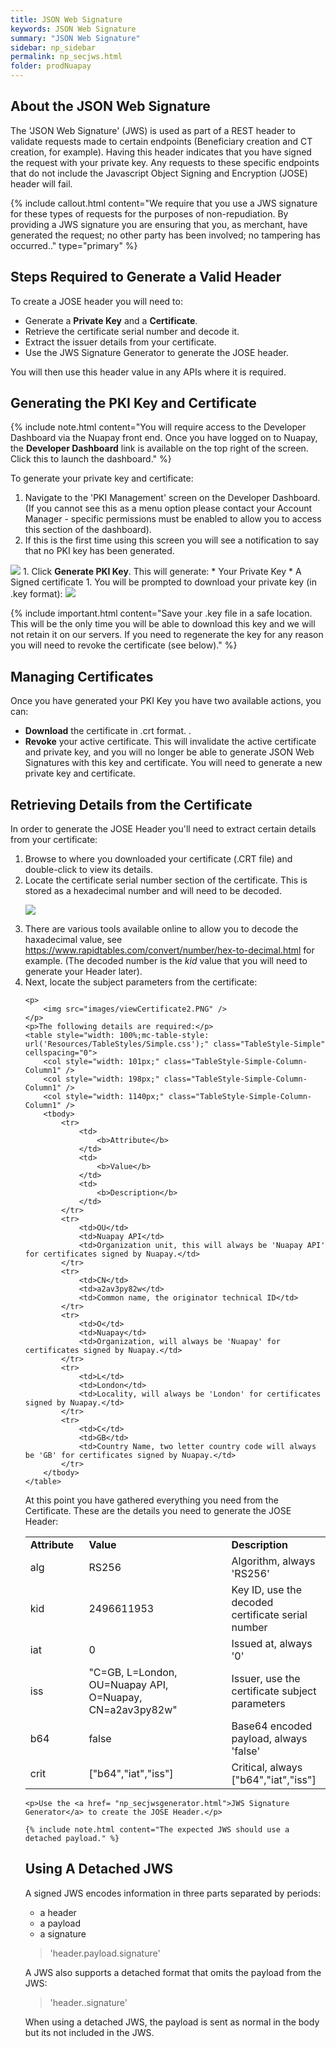 ```yaml
---
title: JSON Web Signature
keywords: JSON Web Signature
summary: "JSON Web Signature"
sidebar: np_sidebar
permalink: np_secjws.html
folder: prodNuapay
---
```


## About the JSON Web Signature

The 'JSON Web Signature' (JWS) is used as part of a REST header to validate requests made to certain endpoints (Beneficiary creation and CT creation, for example). Having this header indicates that you have signed the request with your private key. Any requests to these specific endpoints that do not include the Javascript Object Signing and Encryption (JOSE) header will fail.

{% include callout.html content="We require that you use a JWS signature for these types of requests for the purposes of non-repudiation. By providing a JWS signature you are ensuring that you, as merchant, have generated the request; no other party has been involved; no tampering has occurred.." type="primary" %} 


## Steps Required to Generate a Valid Header

To create a JOSE header you will need to:

* Generate a <b>Private Key</b> and a <b>Certificate</b>.
* Retrieve the certificate serial number and decode it.
* Extract the issuer details from your certificate.
* Use the JWS Signature Generator to generate the JOSE header. 

You will then use this header value in any APIs where it is required.  

## Generating the PKI Key and Certificate

{% include note.html content="You will require access to the Developer Dashboard via the Nuapay front end. Once you have logged on to Nuapay, the <b>Developer Dashboard</b> link is available on the top right of the screen. Click this to launch the dashboard." %}

To generate your private key and certificate:

1. Navigate to the 'PKI Management' screen on the Developer Dashboard. (If you cannot see this as a menu option please contact your Account Manager - specific permissions must be enabled to allow you to access this section of the dashboard). 
1. If this is the first time using this screen you will see a notification to say that no PKI key has been generated. 
<img src = "images/01_PKI_Management.png">
1. Click <b>Generate PKI Key</b>. This will generate:
* Your Private Key
* A Signed certificate
1. You will be prompted to download your private key (in .key format):
<img src = "images/02_PKI_Management.png">

{% include important.html content="Save your .key file in a safe location. This will be the only time you will be able to download this key and we will not retain it on our servers. If you need to regenerate the key for any reason you will need to revoke the certificate (see below)." %}

## Managing Certificates

Once you have generated your PKI Key you have two available actions, you can:

* <b>Download</b> the certificate in .crt format. .
* <b>Revoke</b> your active certificate. This will invalidate the active certificate and private key, and you will no longer be able to generate JSON Web Signatures with this key and certificate. You will need to generate a new private key and certificate.


## Retrieving Details from the Certificate

In order to generate the JOSE Header you'll need to extract certain details from your certificate:

<ol>
	<li value="1">Browse to where you downloaded your certificate (.CRT file) and double-click to view its details.</li>
	<li value="2">Locate the certificate serial number section of the certificate. This is stored as a hexadecimal number and will need to be decoded.</li>
	<p>
		<img src="images/ViewCertificate.png" />
	</p>
	<li value="3">There are various tools available online to allow you to decode the haxadecimal value, see <a href = "https://www.rapidtables.com/convert/number/hex-to-decimal.html" target = "_blank">https://www.rapidtables.com/convert/number/hex-to-decimal.html</a> for example. (The decoded number is the <i>kid</i> value that you will need to generate your Header later).</li> 
	<li value="4">Next, locate the subject parameters from the certificate:</li>

    <p>
		<img src="images/viewCertificate2.PNG" />
	</p>
    <p>The following details are required:</p>
	<table style="width: 100%;mc-table-style: url('Resources/TableStyles/Simple.css');" class="TableStyle-Simple" cellspacing="0">
		<col style="width: 101px;" class="TableStyle-Simple-Column-Column1" />
		<col style="width: 198px;" class="TableStyle-Simple-Column-Column1" />
		<col style="width: 1140px;" class="TableStyle-Simple-Column-Column1" />
		<tbody>
			<tr>
				<td>
					<b>Attribute</b>
				</td>
				<td>
					<b>Value</b>
				</td>
				<td>
					<b>Description</b>
				</td>
			</tr>
			<tr>
				<td>OU</td>
				<td>Nuapay API</td>
				<td>Organization unit, this will always be 'Nuapay API' for certificates signed by Nuapay.</td>
			</tr>
			<tr>
				<td>CN</td>
				<td>a2av3py82w</td>
				<td>Common name, the originator technical ID</td>
			</tr>
			<tr>
				<td>O</td>
				<td>Nuapay</td>
				<td>Organization, will always be 'Nuapay' for certificates signed by Nuapay.</td>
			</tr>
			<tr>
				<td>L</td>
				<td>London</td>
				<td>Locality, will always be 'London' for certificates signed by Nuapay.</td>
			</tr>
			<tr>
				<td>C</td>
				<td>GB</td>
				<td>Country Name, two letter country code will always be 'GB' for certificates signed by Nuapay.</td>
			</tr>
		</tbody>
	</table>

<p>At this point you have gathered everything you need from the Certificate. These are the details you need to generate the JOSE Header: </p>
	<table style="width" cellspacing="0">
		<col style="width: 103px;"  />
		<col style="width: 308px;" />
		<col style="width: 33%;"  />
		<tbody>
			<tr>
				<td>
					<b>Attribute</b>
				</td>
				<td>
					<b>Value</b>
				</td>
				<td>
					<b>Description</b>
				</td>
			</tr>
			<tr>
				<td>alg</td>
				<td>RS256</td>
				<td>Algorithm, always 'RS256'</td>
			</tr>
			<tr>
				<td>kid</td>
				<td>2496611953</td>
				<td>Key&#160;ID, use the decoded certificate serial number</td>
			</tr>
			<tr>
				<td>iat</td>
				<td>0</td>
				<td>Issued at, always '0'</td>
			</tr>
			<tr>
				<td>iss</td>
				<td>"C=GB, L=London, OU=Nuapay API, O=Nuapay, CN=a2av3py82w"</td>
				<td>Issuer, use the certificate subject parameters</td>
			</tr>
			<tr>
				<td>b64</td>
				<td>false</td>
				<td>Base64 encoded payload, always 'false'</td>
			</tr>
			<tr>
				<td>crit</td>
				<td>["b64","iat","iss"]</td>
				<td>Critical, always ["b64","iat","iss"]</td>
			</tr>
		</tbody>
	</table>
	
    <p>Use the <a href= "np_secjwsgenerator.html">JWS Signature Generator</a> to create the JOSE Header.</p>
    
    {% include note.html content="The expected JWS should use a detached payload." %}
    
## Using A Detached JWS

A signed JWS encodes information in three parts separated by periods: 
 * a header 
 * a payload
 * a signature


> 'header.payload.signature'
	
A JWS also supports a detached format that omits the payload from the JWS:

> 'header..signature'
	
<p>
When using a detached JWS, the payload is sent as normal in the body but its not included in the JWS. 
</p>
    
